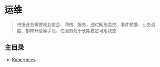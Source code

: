 # 运维

> 根据业务需要规划信息、网络、服务，通过网络监控、事件预警、业务调度、排障升级等手段，使服务处于长期稳定可用状态

## 主目录

- [Kubernetes](./kubernetes/README.md)
